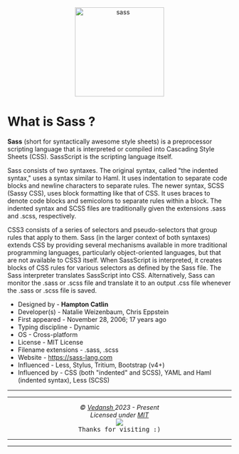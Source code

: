 <div align="center">
    <img
        src="https://cdn.jsdelivr.net/gh/offensive-vk/Icons@master/sass/sass-original.svg"
        height=200
        width=200
        alt="sass"
    >
</div>

# **What is Sass** ?

**Sass** (short for syntactically awesome style sheets) is a preprocessor scripting language that is interpreted or compiled into Cascading Style Sheets (CSS). SassScript is the scripting language itself.

Sass consists of two syntaxes. The original syntax, called "the indented syntax," uses a syntax similar to Haml. It uses indentation to separate code blocks and newline characters to separate rules. The newer syntax, SCSS (Sassy CSS), uses block formatting like that of CSS. It uses braces to denote code blocks and semicolons to separate rules within a block. The indented syntax and SCSS files are traditionally given the extensions .sass and .scss, respectively.

CSS3 consists of a series of selectors and pseudo-selectors that group rules that apply to them. Sass (in the larger context of both syntaxes) extends CSS by providing several mechanisms available in more traditional programming languages, particularly object-oriented languages, but that are not available to CSS3 itself. When SassScript is interpreted, it creates blocks of CSS rules for various selectors as defined by the Sass file. The Sass interpreter translates SassScript into CSS. Alternatively, Sass can monitor the .sass or .scss file and translate it to an output .css file whenever the .sass or .scss file is saved.

- Designed by - **Hampton Catlin**
- Developer(s) - Natalie Weizenbaum, Chris Eppstein
- First appeared - November 28, 2006; 17 years ago
- Typing discipline - Dynamic
- OS - Cross-platform
- License - MIT License
- Filename extensions - .sass, .scss
- Website - <https://sass-lang.com>
- Influenced - Less, Stylus, Tritium, Bootstrap (v4+)
- Influenced by - CSS (both "indented" and SCSS), YAML and Haml (indented syntax), Less (SCSS)

***
***

<p align="center">
  <i>&copy; <a href="https://github.com/offensive-vk/">Vedansh </a> 2023 - Present</i><br>
  <i>Licensed under <a href="https://mit-license.org/">MIT</a></i><br>
  <a href="https://github.com/npm-run-test"><img src="https://i.ibb.co/4KtpYxb/octocat-clean-mini.png" /></a><br>
  <kbd>Thanks for visiting :)</kbd>
</p>

***
***
